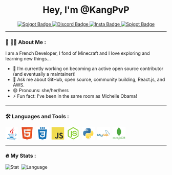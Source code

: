 <div id="header" align="center">
  <h1>
    Hey, I'm @KangPvP
  </h1>
  <div id="badges">
      <a href="https://www.spigotmc.org/members/kangpvp.1524474/">
      <img src="https://img.shields.io/badge/kangpvp%40gmail.com-gray?logo=gmail" alt="Spigot Badge"/>
    </a>
    <a href="https://discord.gg/EtxNkW8HSx">
      <img src="https://img.shields.io/badge/KangPvP%231304-gray?logo=discord" alt="Discord Badge"/>
    </a>
    <a href="https://www.instagram.com/kangpvp/">
      <img src="https://img.shields.io/badge/KangPvP-gray?logo=instagram" alt="Insta Badge"/>
    </a>
    <a href="https://www.spigotmc.org/members/kangpvp.1524474/">
      <img src="https://img.shields.io/badge/Spigot-MC-yellow" alt="Spigot Badge"/>
    </a>
  </div>
</div>
<div align="center">
</div>

---

### 👋 👩‍💻 About Me :
I am a French Developer, I fond of Minecraft and I love exploring and learning new things...

- 🌱  I’m currently working on becoming an active open source contributor (and eventually a maintainer)!
- 💬 Ask me about GitHub, open source, community building, React.js, and AWS.
- 😄 Pronouns: she/her/hers
- ⚡ Fun fact: I've been in the same room as Michelle Obama! 

---

### :hammer_and_wrench: Languages and Tools :
<div>
  <img src="https://github.com/devicons/devicon/blob/master/icons/java/java-original.svg" title="Java" alt="JAVA" width="40" height="40"/>&nbsp;
  <img src="https://github.com/devicons/devicon/blob/master/icons/html5/html5-original.svg" title="HTML5" alt="HTML" width="40" height="40"/>&nbsp;
  <img src="https://github.com/devicons/devicon/blob/master/icons/css3/css3-plain-wordmark.svg"  title="CSS3" alt="CSS" width="40" height="40"/>&nbsp;
  <img src="https://github.com/devicons/devicon/blob/master/icons/javascript/javascript-original.svg" title="JavaScript" alt="JavaScript" width="40" height="40"/>&nbsp;
  <img src="https://github.com/devicons/devicon/blob/master/icons/nodejs/nodejs-original.svg" title="NodeJS" alt="NodeJS" width="40" height="40"/>&nbsp;
  <img src="https://github.com/devicons/devicon/blob/master/icons/python/python-original.svg" title="Python" alt="Python" width="40" height="40"/>&nbsp;
  <img src="https://github.com/devicons/devicon/blob/master/icons/mysql/mysql-original-wordmark.svg" title="MySQL"  alt="MySQL" width="40" height="40"/>&nbsp;
  <img src="https://github.com/devicons/devicon/blob/master/icons/mongodb/mongodb-plain-wordmark.svg" title="MongoDb" alt="MongoDb" width="40" height="40"/>&nbsp;
</div>

---

### :fire: My Stats :
<!--[![GitHub Streak](http://github-readme-streak-stats.herokuapp.com?user=KangPvP&theme=darcula&border_radius=5)](https://git.io/streak-stats)-->
<div> 
  <img src="https://github-readme-stats.vercel.app/api?username=KangPvP&layout=compact&theme=darcula&border_radius=5&show_icons=true" title="Stat"  alt="Stat"/>&nbsp;
  <img src="https://github-readme-stats.vercel.app/api/top-langs/?username=KangPvP&layout=compact&theme=darcula&border_radius=5" title="Language" alt="Language"/>&nbsp;
</div>

<!-- https://shields.io/ -->
<!-- https://github-profile-summary-cards.vercel.app/demo.html -->
<!-- https://github-readme-stats.vercel.app -->

